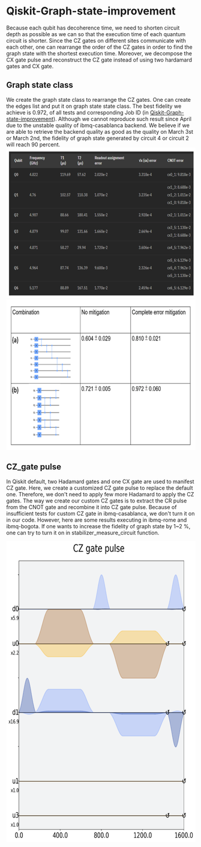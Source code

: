 # Qiskit-Graph-state-improvement

Because each qubit has decoherence time, we need to shorten circuit depth as possible as we can so that the execution time of each quantum circuit is shorter.
Since the CZ gates on different sites communicate with each other, one can rearrange the order of the CZ gates in order to find the graph state with the shortest execution time.
Moreover, we decompose the CX gate pulse and reconstruct the CZ gate instead of using two hardamard gates and CX gate.





## Graph state class

We create the graph state class to rearrange the CZ gates. One can create the edges list and put it on graph state state class. The best fidelity we achieve is 0.972, of all tests and corresponding Job ID (in [Qiskit-Graph-state-improvement](https://github.com/ichen17/Qiskit-Graph-state-improvement/blob/main/Graph_state_final_version.ipynb)). Although we cannot reproduce such result since April due to the unstable quality of ibmq-casablanca backend. We believe if we are able to retrieve the backend quality as good as the quality on March 3st or March 2nd, the fidelity of graph state generated by circuit 4 or circuit 2 will reach 90 percent. 
<img src="/images/backend.png" width="650" height="400">   
<img src="/images/combinations.png" width="650" height="400">  


## CZ_gate pulse

In Qiskit default, two Hadamard gates and one CX gate are used to manifest CZ gate. Here, we create a customized CZ gate pulse to replace the default one. Therefore, we don't need to apply few more Hadamard to apply the CZ gates. The way we create our custom CZ gates is to extract the CR pulse from the CNOT gate and recombine it into CZ gate pulse. Because of insufficient tests for custom CZ gate in ibmq-casablanca, we don't turn it on in our code. However, here are some results executing in ibmq-rome and ibmq-bogota. If one wants to increase the fidelity of graph state by 1~2 %, one can try to turn it on in stabilizer_measure_circuit function.

<img src="/images/cz_pulse.png" width="600" height="800">   
